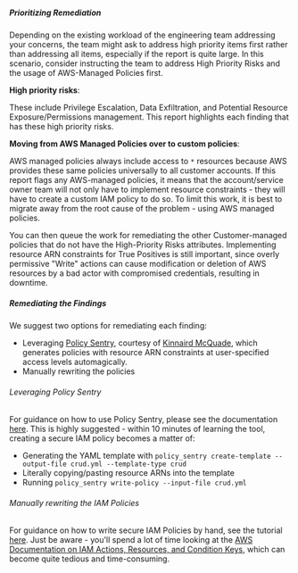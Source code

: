 ##### Prioritizing Remediation

Depending on the existing workload of the engineering team addressing your concerns, the team might ask to address high priority items first rather than addressing all items, especially if the report is quite large. In this scenario, consider instructing the team to address High Priority Risks and the usage of AWS-Managed Policies first.

**High priority risks**:

These include Privilege Escalation, Data Exfiltration, and Potential Resource Exposure/Permissions management. This report highlights each finding that has these high priority risks.

**Moving from AWS Managed Policies over to custom policies**:

AWS managed policies always include access to `*` resources because AWS provides these same policies universally to all customer accounts. If this report flags  any AWS-managed policies, it means that the account/service owner team will not only have to implement resource constraints - they will have to create a custom IAM policy to do so. To limit this work, it is best to migrate away from the root cause of the problem - using AWS managed policies.

You can then queue the work for remediating the other Customer-managed policies that do not have the High-Priority Risks attributes. Implementing resource ARN constraints for True Positives is still important, since overly permissive "Write" actions can cause modification or deletion of AWS resources by a bad actor with compromised credentials, resulting in downtime.

##### Remediating the Findings

We suggest two options for remediating each finding:

*   Leveraging [Policy Sentry](https://github.com/salesforce/policy_sentry/), courtesy of [Kinnaird McQuade](https://twitter.com/kmcquade3), which generates policies with resource ARN constraints at user-specified access levels automagically.
*   Manually rewriting the policies


###### Leveraging Policy Sentry

For guidance on how to use Policy Sentry, please see the documentation [here](https://github.com/salesforce/policy_sentry/#writing-secure-policies-based-on-resource-constraints-and-access-levels). This is highly suggested - within 10 minutes of learning the tool, creating a secure IAM policy becomes a matter of:

*   Generating the YAML template with `policy_sentry create-template --output-file crud.yml --template-type crud`
*   Literally copying/pasting resource ARNs into the template
*   Running `policy_sentry write-policy --input-file crud.yml`


###### Manually rewriting the IAM Policies

For guidance on how to write secure IAM Policies by hand, see the tutorial [here](https://engineering.salesforce.com/salesforce-cloud-security-automating-least-privilege-in-aws-iam-with-policy-sentry-b04fe457b8dc#6997). Just be aware - you'll spend a lot of time looking at the [AWS Documentation on IAM Actions, Resources, and Condition Keys](https://docs.aws.amazon.com/IAM/latest/UserGuide/reference_policies_actions-resources-contextkeys.html), which can become quite tedious and time-consuming.



